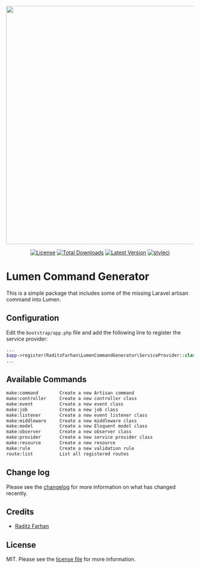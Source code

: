 <p align="center"><img src="https://res.cloudinary.com/raditzfarhan/image/upload/v1586879750/lumen-command-generator_aqliwn.svg" width="640"></p>

<p align="center">
    <a href="https://packagist.org/packages/raditzfarhan/lumen-command-generator"><img src="https://img.shields.io/badge/License-MIT-yellow.svg?style=flat-square" alt="License"></a>
    <a href="https://packagist.org/packages/raditzfarhan/lumen-command-generator"><img src="https://img.shields.io/packagist/dt/raditzfarhan/lumen-command-generator?style=flat-square&color=red" alt="Total Downloads"></img></a>
    <a href="https://github.com/raditzfarhan/lumen-command-generator/releases"><img src="https://img.shields.io/github/v/tag/raditzfarhan/lumen-command-generator?style=flat-square&sort=semver" alt="Latest Version"></img></a>
    <a href="https://packagist.org/packages/raditzfarhan/lumen-command-generator"><img src="https://github.styleci.io/repos/7548986/shield?style=square" alt="styleci"></img></a>
</p>

# Lumen Command Generator

This is a simple package that includes some of the missing Laravel artisan command into Lumen.

## Configuration

Edit the `bootstrap/app.php` file and add the following line to register the service provider:

```php
...
$app->register(RaditzFarhan\LumenCommandGenerator\ServiceProvider::class);
...
```

## Available Commands

``` bash
make:command        Create a new Artisan command
make:controller     Create a new controller class
make:event          Create a new event class        
make:job            Create a new job class
make:listener       Create a new event listener class
make:middleware     Create a new middleware class
make:model          Create a new Eloquent model class
make:observer       Create a new observer class
make:provider       Create a new service provider class
make:resource       Create a new resource
make:rule           Create a new validation rule
route:list          List all registered routes
```

## Change log

Please see the [changelog](CHANGELOG.md) for more information on what has changed recently.

## Credits

- [Raditz Farhan](https://github.com/raditzfarhan)

## License

MIT. Please see the [license file](LICENSE) for more information.

